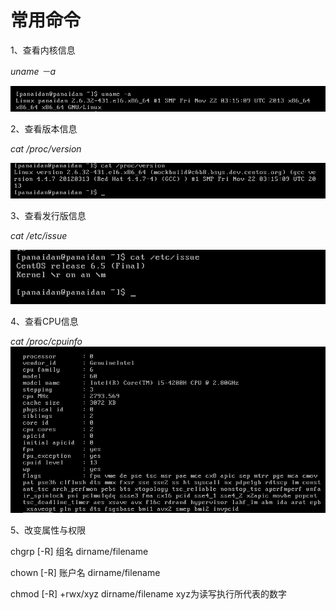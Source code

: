# 常用命令

1、查看内核信息

_uname －a_

![](/assets/查看内核信息.png)

2、查看版本信息

_cat /proc/version_

![](/assets/查看版本信息.png)

3、查看发行版信息

_cat /etc/issue_

![](/assets/查看发行版信息.png)

4、查看CPU信息

_cat /proc/cpuinfo_![](/assets/查看CPU信息.png)

5、改变属性与权限

chgrp \[-R\] 组名 dirname/filename

chown \[-R\] 账户名 dirname/filename

chmod \[-R\] +rwx/xyz dirname/filename xyz为读写执行所代表的数字























